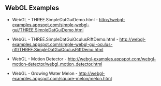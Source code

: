 WebGL Examples
--------------

* WebGL - THREE.SimpleDatGuiDemo.html - 
  http://webgl-examples.appspot.com/simple-webgl-gui/THREE.SimpleDatGuiDemo.html

* WebGL - THREE.SimpleDatGuiOculusRiftDemo.html - 
  http://webgl-examples.appspot.com/simple-webgl-gui-oculus-rift/THREE.SimpleDatGuiOculusRiftDemo.html

* WebGL - Motion Detector - 
  http://webgl-examples.appspot.com/webgl-motion-detector/webgl_motion_detector.html

* WebGL - Growing Water Melon - 
  http://webgl-examples.appspot.com/square-melon/melon.html
